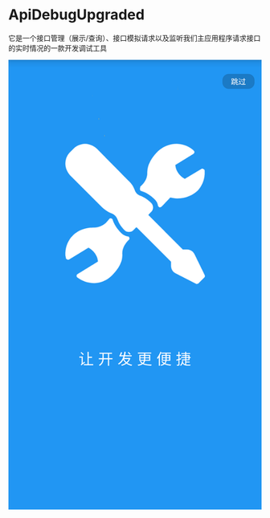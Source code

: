 # ApiDebugUpgraded
它是一个接口管理（展示/查询）、接口模拟请求以及监听我们主应用程序请求接口的实时情况的一款开发调试工具

![image](https://github.com/WyqOrganization/ApiDebugUpgraded/blob/master/image/Introduction.png)
